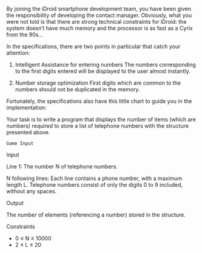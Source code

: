 By joining the iDroid smartphone development team, you have been given the responsibility of developing the contact manager. Obviously, what you were not told is that there are strong technical constraints for iDroid: the system doesn’t have much memory and the processor is as fast as a Cyrix from the 90s...

In the specifications, there are two points in particular that catch your attention:

1. Intelligent Assistance for entering numbers
The numbers corresponding to the first digits entered will be displayed to the user almost instantly.
 
2. Number storage optimization
First digits which are common to the numbers should not be duplicated in the memory.

Fortunately, the specifications also have this little chart to guide you in the implementation:
 
Your task is to write a program that displays the number of items (which are numbers) required to store a list of telephone numbers with the structure presented above.
 
 	Game Input

Input

Line 1: The number N of telephone numbers.

N following lines: Each line contains a phone number, with a maximum length L. Telephone numbers consist of only the digits 0 to 9 included, without any spaces.

Output

The number of elements (referencing a number) stored in the structure.

Constraints
* 0 ≤ N ≤ 10000
* 2 ≤ L ≤ 20
